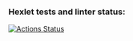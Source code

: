 ### Hexlet tests and linter status:
[![Actions Status](https://github.com/mbaray/php-project-lvl3/workflows/hexlet-check/badge.svg)](https://github.com/mbaray/php-project-lvl3/actions)